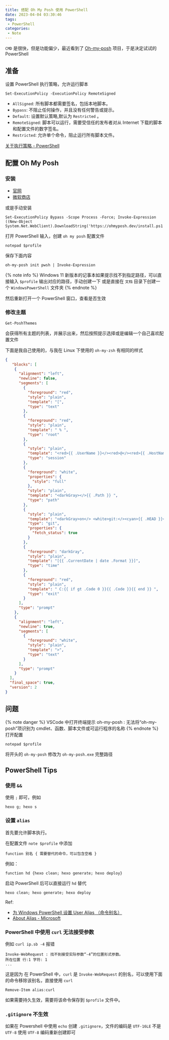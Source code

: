 ```yaml
---
title: 搭配 Oh My Posh 使用 PowerShell
date: 2023-04-04 03:30:46
tags:
 - PowerShell
categories:
 - Note
---
```


`CMD` 是很快，但是功能偏少，最近看到了 [Oh-my-posh](https://ohmyposh.dev/) 项目，于是决定试试的 PowerShell 

<!--more-->

##  准备

设置 PowerShell 执行策略，允许运行脚本
```
Set-ExecutionPolicy -ExecutionPolicy RemoteSigned
```

- `AllSigned`: 所有脚本都需要签名，包括本地脚本。
- `Bypass`: 不阻止任何操作，并且没有任何警告或提示。
- `Default`: 设置默认策略,默认为 `Restricted` 。
- `RemoteSigned`: 脚本可以运行，需要受信任的发布者对从 Internet 下载的脚本和配置文件的数字签名。
- `Restricted`: 允许单个命令，阻止运行所有脚本文件。

[关于执行策略 - PowerShell](https://learn.microsoft.com/zh-cn/powershell/module/microsoft.powershell.core/about/about_execution_policies?view=powershell-7.3)

## 配置 Oh My Posh

### 安装 
- [官网](https://ohmyposh.dev/)
- [微软商店](https://ohmyposh.dev/)

或是手动安装
```
Set-ExecutionPolicy Bypass -Scope Process -Force; Invoke-Expression ((New-Object System.Net.WebClient).DownloadString('https://ohmyposh.dev/install.ps1'))
```

打开 PowerShell 输入，创建 `oh my posh` 配置文件
```
notepad $profile
```
保存下面内容
```
oh-my-posh init pwsh | Invoke-Expression
```

{% note info %}
Windows 11 新版本的记事本如果提示找不到指定路径，可以直接输入 `$profile` 输出对应的路径，手动创建一下
或是直接在 `文档` 目录下创建一个 `WindowsPowerShell` 文件夹
{% endnote %}

然后重新打开一个 PowerShell 窗口，查看是否生效

### 修改主题
```
Get-PoshThemes
```
会获得所有主题的列表，并展示出来，然后按照提示选择或是编辑一个自己喜欢配置文件

下面是我自己使用的，与我在 Linux 下使用的 `oh-my-zsh` 有相同的样式
```json
{
   "blocks": [
    {
      "alignment": "left",
      "newline": false,
      "segments": [
        {
          "foreground": "red",
          "style": "plain",
          "template": "[",
          "type": "text"
        },
        {
          "foreground": "red",
          "style": "plain",
          "template": " % ",
          "type": "root"
        },
        {
          "style": "plain",
          "template": "<red>{{ .UserName }}</><red>@</><red>{{ .HostName }}]</> ",
          "type": "session"
        },
        {
          "foreground": "white",
          "properties": {
            "style": "full"
          },
          "style": "plain",
          "template": "<darkGray></>{{ .Path }} ",
          "type": "path"
        },
        {
          "style": "plain",
          "template": "<darkGray>on</> <white>git:</><cyan>{{ .HEAD }}</>{{ if .Working.Changed }}<red> x</>{{ end }} ",
          "type": "git",
          "properties": {
            "fetch_status": true
          }
        },
        {
          "foreground": "darkGray",
          "style": "plain",
          "template": "[{{ .CurrentDate | date .Format }}]",
          "type": "time"
        },
        {
          "foreground": "red",
          "style": "plain",
          "template": " C:{{ if gt .Code 0 }}{{ .Code }}{{ end }} ",
          "type": "exit"
        }
      ],
      "type": "prompt"
    },
    {
      "alignment": "left",
      "newline": true,
      "segments": [
        {
          "foreground": "white",
          "style": "plain",
          "template": ">",
          "type": "text"
        }
      ],
      "type": "prompt"
    }
  ],
  "final_space": true,
  "version": 2
}
```
## 问题
{% note danger %}
VSCode 中打开终端提示
oh-my-posh : 无法将“oh-my-posh”项识别为 cmdlet、函数、脚本文件或可运行程序的名称
{% endnote %}
打开配置
```
notepad $profile
```
将开头的 `oh-my-posh` 修改为 `oh-my-posh.exe` 完整路径

## PowerShell Tips

### 使用 `&&`

使用 `;` 即可，例如  
```
hexo g; hexo s
```

### 设置 `alias` 

首先要允许脚本执行。

在配置文件 `note $profile` 中添加

```
function 别名 { 需要替代的命令，可以包含空格 }
```
例如：
```
function hd {hexo clean; hexo generate; hexo deploy}
```

启动 PowerShell 后可以直接运行 `hd` 替代
```
hexo clean; hexo generate; hexo deploy
```
Ref: 
- [为 Windows PowerShell 设置 User Alias （命令别名）](https://blog.vvzero.com/2019/07/22/set-user-alias-for-windows-PowerShell/)
- [About Alias - Microsoft](https://learn.microsoft.com/zh-cn/powershell/module/microsoft.powershell.core/about/about_aliases?view=powershell-7.3)

### PowerShell 中使用 `curl` 无法接受参数

例如 `curl ip.sb -4` 报错
```
Invoke-WebRequest : 找不到接受实际参数“-4”的位置形式参数。
所在位置 行:1 字符: 1
...
```

这是因为 在 PowerShell 中，`curl` 是 `Invoke-WebRequest` 的别名，可以使用下面的命令移除该别名，直接使用 `curl`
```
Remove-Item alias:curl
```
如果需要持久生效，需要将该命令保存到 `$profile` 文件中。

### `.gitignore` 不生效

如果在 Powershell 中使用 `echo` 创建 `.gitignore`，文件的编码是 `UTF-16LE` 不是 `UTF-8`
使用 `UTF-8` 编码重新创建即可
